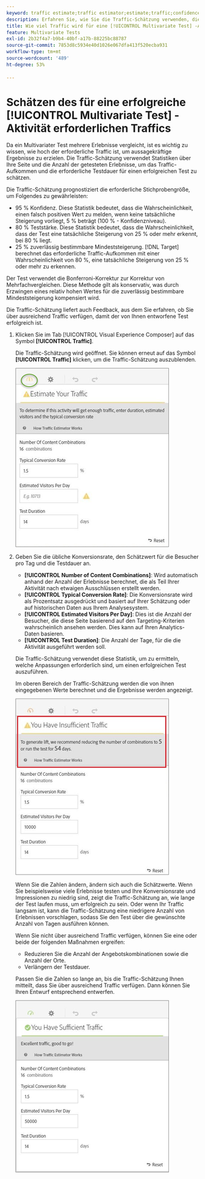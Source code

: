 ```yaml
---
keyword: traffic estimate;traffic estimator;estimate;traffic;confidence;statistical power;lift;bonferroni;conversion rate;visitors per day;duration
description: Erfahren Sie, wie Sie die Traffic-Schätzung verwenden, die Ihnen mitteilt, ob Sie über ausreichend Traffic verfügen, damit Ihre [!DNL Adobe Target] [!UICONTROL Multivariate Test] -Aktivität erfolgreich ist.
title: Wie viel Traffic wird für eine [!UICONTROL Multivariate Test] -Aktivität (MVT) benötigt?
feature: Multivariate Tests
exl-id: 2b32f4a7-b9b4-40bf-a17b-88225bc88787
source-git-commit: 7853d8c5934e40d1026e067dfa413f520ecba931
workflow-type: tm+mt
source-wordcount: '489'
ht-degree: 53%

---
```


# Schätzen des für eine erfolgreiche [!UICONTROL Multivariate Test] -Aktivität erforderlichen Traffics

Da ein Multivariater Test mehrere Erlebnisse vergleicht, ist es wichtig zu wissen, wie hoch der erforderliche Traffic ist, um aussagekräftige Ergebnisse zu erzielen. Die Traffic-Schätzung verwendet Statistiken über Ihre Seite und die Anzahl der getesteten Erlebnisse, um das Traffic-Aufkommen und die erforderliche Testdauer für einen erfolgreichen Test zu schätzen.

Die Traffic-Schätzung prognostiziert die erforderliche Stichprobengröße, um Folgendes zu gewährleisten:

* 95 % Konfidenz. Diese Statistik bedeutet, dass die Wahrscheinlichkeit, einen falsch positiven Wert zu melden, wenn keine tatsächliche Steigerung vorliegt, 5 % beträgt (100 % - Konfidenzniveau).
* 80 % Teststärke. Diese Statistik bedeutet, dass die Wahrscheinlichkeit, dass der Test eine tatsächliche Steigerung von 25 % oder mehr erkennt, bei 80 % liegt.
* 25 % zuverlässig bestimmbare Mindeststeigerung. [!DNL Target] berechnet das erforderliche Traffic-Aufkommen mit einer Wahrscheinlichkeit von 80 %, eine tatsächliche Steigerung von 25 % oder mehr zu erkennen.

Der Test verwendet die Bonferroni-Korrektur zur Korrektur von Mehrfachvergleichen. Diese Methode gilt als konservativ, was durch Erzwingen eines relativ hohen Wertes für die zuverlässig bestimmbare Mindeststeigerung kompensiert wird.

Die Traffic-Schätzung liefert auch Feedback, aus dem Sie erfahren, ob Sie über ausreichend Traffic verfügen, damit der von Ihnen entworfene Test erfolgreich ist.

1. Klicken Sie im Tab [!UICONTROL Visual Experience Composer] auf das Symbol **[!UICONTROL Traffic]**.

   Die Traffic-Schätzung wird geöffnet. Sie können erneut auf das Symbol **[!UICONTROL Traffic]** klicken, um die Traffic-Schätzung auszublenden.

   ![Schätzung der leeren Abbildung](assets/estimatorempty.png)

1. Geben Sie die übliche Konversionsrate, den Schätzwert für die Besucher pro Tag und die Testdauer an.

   * **[!UICONTROL Number of Content Combinations]**: Wird automatisch anhand der Anzahl der Erlebnisse berechnet, die als Teil Ihrer Aktivität nach etwaigen Ausschlüssen erstellt werden.
   * **[!UICONTROL Typical Conversion Rate]**: Die Konversionsrate wird als Prozentsatz ausgedrückt und basiert auf Ihrer Schätzung oder auf historischen Daten aus Ihrem Analysesystem.
   * **[!UICONTROL Estimated Visitors Per Day]**: Dies ist die Anzahl der Besucher, die diese Seite basierend auf den Targeting-Kriterien wahrscheinlich ansehen werden. Dies kann auf Ihren Analytics-Daten basieren.
   * **[!UICONTROL Test Duration]**: Die Anzahl der Tage, für die die Aktivität ausgeführt werden soll.

   Die Traffic-Schätzung verwendet diese Statistik, um zu ermitteln, welche Anpassungen erforderlich sind, um einen erfolgreichen Test auszuführen.

   Im oberen Bereich der Traffic-Schätzung werden die von ihnen eingegebenen Werte berechnet und die Ergebnisse werden angezeigt.

   ![estimatorunzureichendes Bild](assets/estimatorinsufficient.png)

   Wenn Sie die Zahlen ändern, ändern sich auch die Schätzwerte. Wenn Sie beispielsweise viele Erlebnisse testen und Ihre Konversionsrate und Impressionen zu niedrig sind, zeigt die Traffic-Schätzung an, wie lange der Test laufen muss, um erfolgreich zu sein. Oder wenn Ihr Traffic langsam ist, kann die Traffic-Schätzung eine niedrigere Anzahl von Erlebnissen vorschlagen, sodass Sie den Test über die gewünschte Anzahl von Tagen ausführen können.

   Wenn Sie nicht über ausreichend Traffic verfügen, können Sie eine oder beide der folgenden Maßnahmen ergreifen:

   * Reduzieren Sie die Anzahl der Angebotskombinationen sowie die Anzahl der Orte.
   * Verlängern der Testdauer.

   Passen Sie die Zahlen so lange an, bis die Traffic-Schätzung Ihnen mitteilt, dass Sie über ausreichend Traffic verfügen. Dann können Sie Ihren Entwurf entsprechend entwerfen.

   ![estimatorok-Bild](assets/estimatorok.png)
